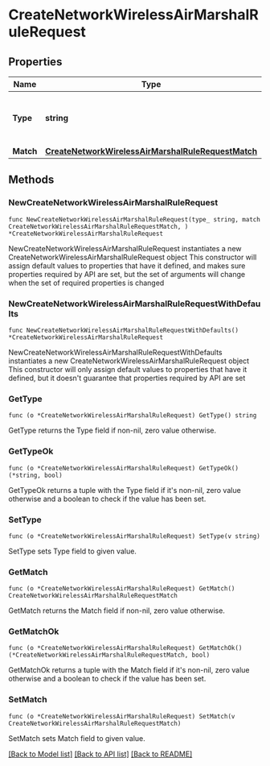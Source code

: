 # CreateNetworkWirelessAirMarshalRuleRequest

## Properties

Name | Type | Description | Notes
------------ | ------------- | ------------- | -------------
**Type** | **string** | Indicates if this rule will allow, block, or alert. | 
**Match** | [**CreateNetworkWirelessAirMarshalRuleRequestMatch**](CreateNetworkWirelessAirMarshalRuleRequestMatch.md) |  | 

## Methods

### NewCreateNetworkWirelessAirMarshalRuleRequest

`func NewCreateNetworkWirelessAirMarshalRuleRequest(type_ string, match CreateNetworkWirelessAirMarshalRuleRequestMatch, ) *CreateNetworkWirelessAirMarshalRuleRequest`

NewCreateNetworkWirelessAirMarshalRuleRequest instantiates a new CreateNetworkWirelessAirMarshalRuleRequest object
This constructor will assign default values to properties that have it defined,
and makes sure properties required by API are set, but the set of arguments
will change when the set of required properties is changed

### NewCreateNetworkWirelessAirMarshalRuleRequestWithDefaults

`func NewCreateNetworkWirelessAirMarshalRuleRequestWithDefaults() *CreateNetworkWirelessAirMarshalRuleRequest`

NewCreateNetworkWirelessAirMarshalRuleRequestWithDefaults instantiates a new CreateNetworkWirelessAirMarshalRuleRequest object
This constructor will only assign default values to properties that have it defined,
but it doesn't guarantee that properties required by API are set

### GetType

`func (o *CreateNetworkWirelessAirMarshalRuleRequest) GetType() string`

GetType returns the Type field if non-nil, zero value otherwise.

### GetTypeOk

`func (o *CreateNetworkWirelessAirMarshalRuleRequest) GetTypeOk() (*string, bool)`

GetTypeOk returns a tuple with the Type field if it's non-nil, zero value otherwise
and a boolean to check if the value has been set.

### SetType

`func (o *CreateNetworkWirelessAirMarshalRuleRequest) SetType(v string)`

SetType sets Type field to given value.


### GetMatch

`func (o *CreateNetworkWirelessAirMarshalRuleRequest) GetMatch() CreateNetworkWirelessAirMarshalRuleRequestMatch`

GetMatch returns the Match field if non-nil, zero value otherwise.

### GetMatchOk

`func (o *CreateNetworkWirelessAirMarshalRuleRequest) GetMatchOk() (*CreateNetworkWirelessAirMarshalRuleRequestMatch, bool)`

GetMatchOk returns a tuple with the Match field if it's non-nil, zero value otherwise
and a boolean to check if the value has been set.

### SetMatch

`func (o *CreateNetworkWirelessAirMarshalRuleRequest) SetMatch(v CreateNetworkWirelessAirMarshalRuleRequestMatch)`

SetMatch sets Match field to given value.



[[Back to Model list]](../README.md#documentation-for-models) [[Back to API list]](../README.md#documentation-for-api-endpoints) [[Back to README]](../README.md)


